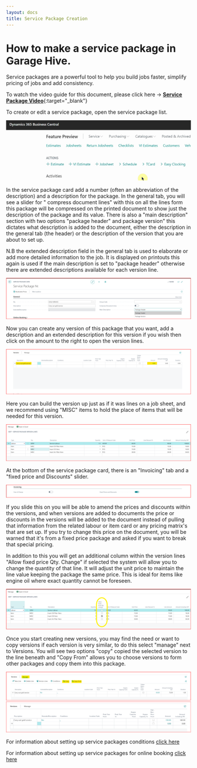 ```yaml
---
layout: docs
title: Service Package Creation
---
```


# How to make a service package in Garage Hive.
Service packages are a powerful tool to help you build jobs faster, simplify pricing of jobs and add consistency. 

To watch the video guide for this document, please click here -> [**Service Package Video**](http://www.youtube.com/watch?v=J1-KVnbnBLs){:target="_blank"}

To create or edit a service package, open the service package list. 

![](media/create-service-package-gif.gif)

In the service package card add a number (often an abbreviation of the description) and a description for the package. 
In the general tab, you will see a slider for " compress document lines" with this on all the lines form this package will be compressed on the printed document to show just the description of the package and its value.
There is also a "main description" section with two options "package header" and package version" this dictates what description is added to the document, either the description in the general tab (the header) or the description of the version that you are about to set up. 

N.B the extended description field in the general tab is used to elaborate or add more detailed information to the job. It is displayed on printouts this again is used if the main description is set to "package header" otherwise there are extended descriptions available for each version line. 

![](media/service-package-general.png)

Now you can create any version of this package that you want, add a description and an extended description for this version if you wish then click on the amount to the right to open the version lines. 

![](media/service-package-version.png)

Here you can build the version up just as if it was lines on a job sheet, and we recommend using "MISC" items to hold the place of items that will be needed for this version. 

![](media/service-package-version-lines.png)

At the bottom of the service package card, there is an "Invoicing" tab and a "fixed price and Discounts" slider.

![](media/service-package-invoicing.png)

If you slide this on you will be able to amend the prices and discounts within the versions, and when versions are added to documents the price or discounts in the versions will be added to the document instead of pulling that information from the related labour or item card or any pricing matrix's that are set up. If you try to change this price on the document, you will be warned that it's from a fixed price package and asked if you want to break that special pricing. 

In addition to this you will get an additional column within the version lines "Allow fixed price Qty. Change" if selected the system will allow you to change the quantity of that line. It will adjust the unit price to maintain the line value keeping the package the same price. This is ideal for items like engine oil where exact quantity cannot be foreseen.

![](media/service-package-version-lines-fixed.png)

Once you start creating new versions, you may find the need or want to copy versions if each version is very similar, to do this select "manage" next to Versions. You will see two options "copy" copied the selected version to the line beneath and "Copy From" allows you to choose versions to form other packages and copy them into this package.

![](media/service-package-manage.png)
![](media/test.png)

For information about setting up service packages conditions [click here](/docs/service-package-conditions.html)

For information about setting up service packages for online booking [click here](/docs/garagehive-onlinebooking-service-packages.html)
